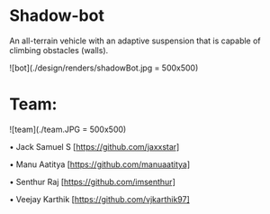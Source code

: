 # Shadow-bot
An all-terrain vehicle with an adaptive suspension that is capable of climbing obstacles (walls).

![bot](./design/renders/shadowBot.jpg = 500x500)

# Team:
  
![team](./team.JPG = 500x500)
  
  
  • Jack Samuel S [https://github.com/jaxxstar] 
  
  • Manu Aatitya [https://github.com/manuaatitya]  
  
  • Senthur Raj [https://github.com/imsenthur]
  
  • Veejay Karthik [https://github.com/vjkarthik97]
